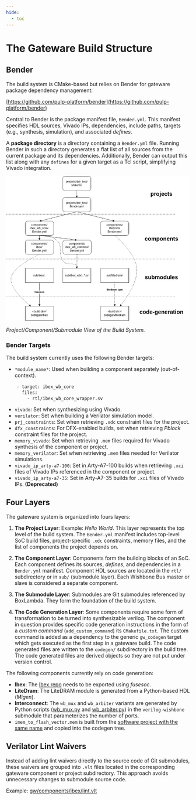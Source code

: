 ```yaml
---
hide:
  - toc
---
```


# The Gateware Build Structure

## Bender

The build system is CMake-based but relies on Bender for gateware package dependency management:

[https://github.com/pulp-platform/bender](https://github.com/pulp-platform/bender)

Central to Bender is the package manifest file, `Bender.yml`. This manifest specifies HDL sources, Vivado IPs, dependencies, include paths, targets (e.g., synthesis, simulation), and associated *defines*.

A **package directory** is a directory containing a `Bender.yml` file. Running Bender in such a directory generates a flat list of all sources from the current package and its dependencies. Additionally, Bender can output this list along with any `defines` for a given target as a Tcl script, simplifying Vivado integration.

![Project View of the Build System](assets/Project_Build_Diagram.png)

*Project/Component/Submodule View of the Build System.*

### Bender Targets

The build system currently uses the following Bender targets:

- `*module_name*`: Used when building a component separately (out-of-context).

```
    - target: ibex_wb_core
      files:
        - rtl/ibex_wb_core_wrapper.sv
```

- `vivado`: Set when synthesizing using Vivado.
- `verilator`: Set when building a Verilator simulation model.
- `prj_constraints`: Set when retrieving `.xdc` constraint files for the project.
- `dfx_constraints`: For DFX-enabled builds, set when retrieving *Pblock* constraint files for the project.
- `memory_vivado`: Set when retrieving `.mem` files required for Vivado synthesis of the component or project.
- `memory_verilator`: Set when retrieving `.mem` files needed for Verilator simulations.
- `vivado_ip_arty-a7-100`: Set in Arty-A7-100 builds when retrieving `.xci` files of Vivado IPs referenced in the component or project.
- `vivado_ip_arty-a7-35`: Set in Arty-A7-35 builds for `.xci` files of Vivado IPs. **(Deprecated)**

## Four Layers

The gateware system is organized into fours layers:

1. **The Project Layer**:
   Example: *Hello World*. This layer represents the top level of the build system. The `Bender.yml` manifest includes top-level SoC build files, project-specific `.xdc` constraints, memory files, and the list of components the project depends on.

2. **The Component Layer**:
   Components form the building blocks of an SoC. Each component defines its sources, *defines*, and dependencies in a `Bender.yml` manifest. Component HDL sources are located in the `rtl/` subdirectory or in `sub/` (submodule layer). Each Wishbone Bus master or slave is considered a separate component.

3. **The Submodule Layer**:
   Submodules are Git submodules referenced by BoxLambda. They form the foundation of the build system.

4. **The Code Generation Layer**:
   Some components require some form of transformation to be turned into synthesizable verilog. The component in question provides specific code generation instructions in the form of a *custom command* (`add_custom_command`) its `CMakefile.txt`. The custom command is added as a dependency to the generic `gw_codegen` target which gets executed as the first step in a gateware build. The code generated files are written to the `codegen/` subdirectory in the build tree. The code generated files are derived objects so they are not put under version control.

The following components currently rely on code generation:

   - **Ibex**: The [Ibex repo](https://github.com/epsilon537/ibex) needs to be exported using *fusesoc*.
   - **LiteDram**: The LiteDRAM module is generated from a Python-based HDL (*Migen*).
   - **Interconnect**: The `wb_mux` and `wb_arbiter` variants are generated by Python scripts ([wb_mux.py](https://github.com/epsilon537/verilog-wishbone/blob/boxlambda/rtl/wb_mux.py) and [wb_arbiter.py](https://github.com/epsilon537/verilog-wishbone/blob/boxlambda/rtl/wb_arbiter.py)) in the `verilog-wishbone` submodule that parameterizes the number of ports.
   - `imem_to_flash_vector.mem` is built from the [software project with the same name](https://github.com/epsilon537/boxlambda/tree/master/sw/projects/imem_to_flash_vector) and copied into the codegen tree.

## Verilator Lint Waivers

Instead of adding lint waivers directly to the source code of Git submodules, these waivers are grouped into `.vlt` files located in the corresponding gateware component or project subdirectory. This approach avoids unnecessary changes to submodule source code.

Example:
[gw/components/ibex/lint.vlt](https://github.com/epsilon537/boxlambda/blob/master/gw/components/ibex/lint.vlt)

